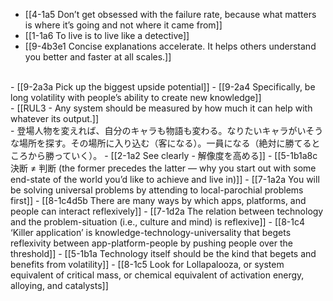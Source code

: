 - [[4-1a5 Don’t get obsessed with the failure rate, because what matters is where it’s going and not where it came from]]
- [[1-1a6 To live is to live like a detective]]
- [[9-4b3e1 Concise explanations accelerate. It helps others understand you better and faster at all scales.]]
<br>
- [[9-2a3a Pick up the biggest upside potential]]
- [[9-2a4 Specifically, be long volatility with people’s ability to create new knowledge]]
<br>
- [[RUL3 - Any system should be measured by how much it can help with whatever its output.]]
<br>
- 登場人物を変えれば、自分のキャラも物語も変わる。なりたいキャラがいそうな場所を探す。その場所に入り込む（客になる）。一員になる（絶対に勝てるところから勝っていく）。
- [[2-1a2 See clearly - 解像度を高める]]
- [[5-1b1a8c 決断 ≠ 判断 (the former precedes the latter — why you start out with some end-state of the world you’d like to achieve and live in)]]
- [[7-1a2a You will be solving universal problems by attending to local-parochial problems first]]
- [[8-1c4d5b There are many ways by which apps, platforms, and people can interact reflexively]]
- [[7-1d2a The relation between technology and the problem-situation (i.e., culture and mind) is reflexive]]
- [[8-1c4 ‘Killer application’ is knowledge-technology-universality that begets reflexivity between app-platform-people by pushing people over the threshold]]
- [[5-1b1a Technology itself should be the kind that begets and benefits from volatility]]
- [[8-1c5 Look for Lollapalooza, or system equivalent of critical mass, or chemical equivalent of activation energy, alloying, and catalysts]]

